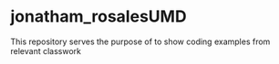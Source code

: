 # jonatham_rosalesUMD
This repository serves the purpose of to show coding examples from relevant classwork
